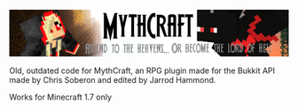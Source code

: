 ![](images/mythcraft.png)

Old, outdated code for MythCraft, an RPG plugin made for the Bukkit API made by Chris Soberon and edited by Jarrod Hammond.

Works for Minecraft 1.7 only
